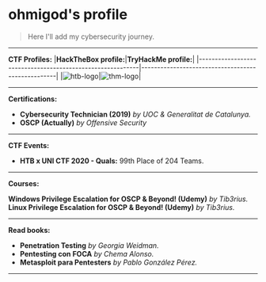 # ohmigod's profile

>Here I'll add my cybersecurity journey.
_____
**CTF Profiles:**
|**HackTheBox profile:**|**TryHackMe profile:**|
|-----------------------------------------------------------|---------------------------------------------------|
|![htb-logo](http://www.hackthebox.eu/badge/image/86046.jpg)|![thm-logo](https://i.ibb.co/pJr2hXL/ohmigod-1.png)|
_____
**Certifications:**
* **Cybersecurity Technician (2019)** _by UOC & Generalitat de Catalunya._
* **OSCP (Actually)** _by Offensive Security_

_____

**CTF Events:**

* **HTB x UNI CTF 2020 - Quals:** 99th Place of 204 Teams.

_____

**Courses:**

**Windows Privilege Escalation for OSCP & Beyond! (Udemy)** _by Tib3rius._
**Linux Privilege Escalation for OSCP & Beyond! (Udemy)** _by Tib3rius._
_____
**Read books:**
* **Penetration Testing** _by Georgia Weidman._
* **Pentesting con FOCA** _by Chema Alonso._
* **Metasploit para Pentesters** _by Pablo González Pérez._

______
